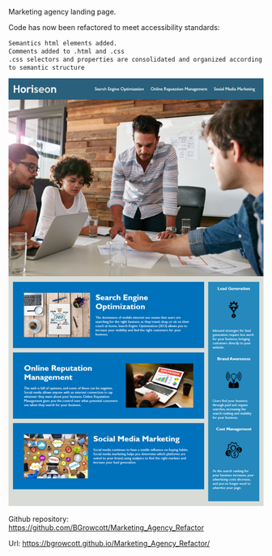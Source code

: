 Marketing agency landing page.

Code has now been refactored to meet accessibility standards:

    Semantics html elements added.
    Comments added to .html and .css
    .css selectors and properties are consolidated and organized according to semantic structure

![Screenshot of working website](./Assets/images/MarketingAgency-Screenshot.png)

Github repository: https://github.com/BGrowcott/Marketing_Agency_Refactor

Url: https://bgrowcott.github.io/Marketing_Agency_Refactor/